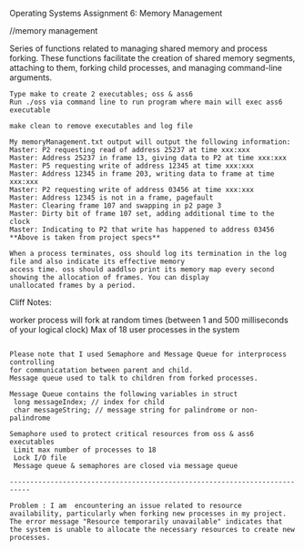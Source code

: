 Operating Systems
Assignment 6: Memory Management

//memory management 

Series of functions related to managing shared memory and process forking. These functions facilitate the creation of shared memory segments, attaching to them, forking child processes, and managing command-line arguments.
~~~~~~~~~~~~~~~~~~~~~~~~~~~~~~~~~~~~~~~~~~~~~~~~~~~~~~~~~~~~~~~~~~~~~~~~~
Type make to create 2 executables; oss & ass6
Run ./oss via command line to run program where main will exec ass6 executable

make clean to remove executables and log file

My memoryManagement.txt output will output the following information:
Master: P2 requesting read of address 25237 at time xxx:xxx
Master: Address 25237 in frame 13, giving data to P2 at time xxx:xxx
Master: P5 requesting write of address 12345 at time xxx:xxx
Master: Address 12345 in frame 203, writing data to frame at time xxx:xxx
Master: P2 requesting write of address 03456 at time xxx:xxx
Master: Address 12345 is not in a frame, pagefault
Master: Clearing frame 107 and swapping in p2 page 3
Master: Dirty bit of frame 107 set, adding additional time to the clock
Master: Indicating to P2 that write has happened to address 03456
**Above is taken from project specs**

When a process terminates, oss should log its termination in the log file and also indicate its effective memory
access time. oss should aaddlso print its memory map every second showing the allocation of frames. You can display
unallocated frames by a period.

~~~~~~~~~~~~~~~~~~~~~~~~~~~~~~~~~~~~~~~~~~~~~~~~~~~~~~~~~~~~~~~~~~~~~~~~~
Cliff Notes:

worker process will fork at random times (between 1 and 500 milliseconds of your logical clock)
Max of 18 user processes in the system

~~~~~~~~~~~~~~~~~~~~~~~~~~~~~~~~~~~~~~~~~~~~~~~~~~~~~~~~~~~~~~~~~~~~~~~~~

Please note that I used Semaphore and Message Queue for interprocess controlling
for communicatation between parent and child.
Message queue used to talk to children from forked processes.

Message Queue contains the following variables in struct
 long messageIndex; // index for child
 char messageString; // message string for palindrome or non-palindrome

Semaphore used to protect critical resources from oss & ass6 executables
 Limit max number of processes to 18
 Lock I/O file
 Message queue & semaphores are closed via message queue

---------------------------------------------------------------------------

Problem : I am  encountering an issue related to resource availability, particularly when forking new processes in my project. The error message "Resource temporarily unavailable" indicates that the system is unable to allocate the necessary resources to create new processes.
